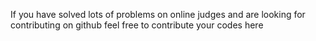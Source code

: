 If you have solved lots of problems on online judges and are looking for contributing on github feel free to contribute your codes here
